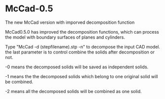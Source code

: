 # McCad-0.5
The new McCad version with imporved decomposition function

McCad0.5.0 has improved the decomposition functions, which can process the model with boundary surfaces of planes and cylinders.

Type "McCad -d (stepfilename).stp -n" to decompose the input CAD model.
the last parameter is to control combine the solids after decomposition or not.

 -0 means the decomposed solids will be saved as independent solids.
 
 -1 means the the decomposed solids which belong to one original solid will be combined.
 
 -2 means all the decomposed solids will be combined as one solid.

